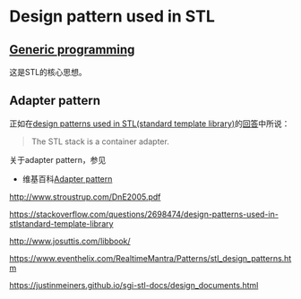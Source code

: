 # Design pattern used in STL

## [Generic programming](https://en.wikipedia.org/wiki/Generic_programming)

这是STL的核心思想。

## Adapter pattern

正如在[design patterns used in STL(standard template library)](https://stackoverflow.com/questions/2698474/design-patterns-used-in-stlstandard-template-library)的[回答](https://stackoverflow.com/a/2698775)中所说：

> The STL stack is a container adapter.

关于adapter pattern，参见

- 维基百科[Adapter pattern](https://en.wikipedia.org/wiki/Adapter_pattern)



http://www.stroustrup.com/DnE2005.pdf



https://stackoverflow.com/questions/2698474/design-patterns-used-in-stlstandard-template-library



http://www.josuttis.com/libbook/



https://www.eventhelix.com/RealtimeMantra/Patterns/stl_design_patterns.htm

https://justinmeiners.github.io/sgi-stl-docs/design_documents.html